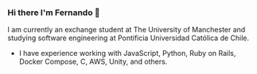 ### Hi there I'm Fernando 👋

I am currently an exchange student at The University of Manchester and studying software engineering at Pontificia Universidad Católica de Chile.

- I have experience working with JavaScript, Python, Ruby on Rails, Docker Compose, C, AWS, Unity, and others.

